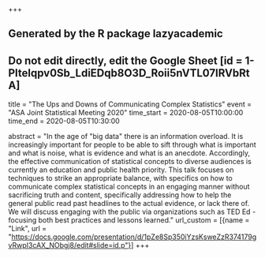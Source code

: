 +++
## Generated by the R package lazyacademic
## Do not edit directly, edit the Google Sheet [id = 1-PItelqpv0Sb_LdiEDqb8O3D_Roii5nVTL07IRVbRtA]
title = "The Ups and Downs of Communicating Complex Statistics"
event = "ASA Joint Statistical Meeting 2020"
time_start = 2020-08-05T10:00:00
time_end = 2020-08-05T10:30:00

abstract = "In the age of \"big data\" there is an information overload. It is increasingly important for people to be able to sift through what is important and what is noise, what is evidence and what is an anecdote. Accordingly, the effective communication of statistical concepts to diverse audiences is currently an education and public health priority. This talk focuses on techniques to strike an appropriate balance, with specifics on how to communicate complex statistical concepts in an engaging manner without sacrificing truth and content, specifically addressing how to help the general public read past headlines to the actual evidence, or lack there of. We will discuss engaging with the public via organizations such as TED Ed - focusing both best practices and lessons learned."
url_custom = [{name = "Link", url = "https://docs.google.com/presentation/d/1pZe8Sp350iYzsKsweZzR374179gvRwpI3cAX_NObgj8/edit#slide=id.p"}]
+++
